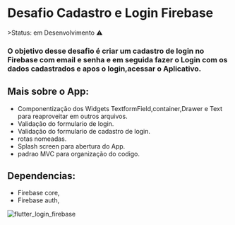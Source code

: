 <h1>Desafio Cadastro e Login Firebase</h1>
 >Status: em Desenvolvimento ⚠️

### O objetivo desse desafio é criar um cadastro de login no Firebase com email e senha e em seguida fazer o Login com os dados cadastrados e apos o login,acessar o Aplicativo.

## Mais sobre o App:
+ Componentização dos Widgets TextformField,container,Drawer e Text para reaproveitar em outros arquivos.
+ Validação do formulario de login.
+ Validação do formulario de cadastro de login.
+ rotas nomeadas.
+ Splash screen para abertura do App.
+ padrao MVC para organização do codigo.

##  Dependencias:
+ Firebase core,
+ Firebase auth,


![flutter_login_firebase](https://user-images.githubusercontent.com/98062365/194157969-71e1591e-0964-4301-a7ae-f4b5523f4e04.gif)
